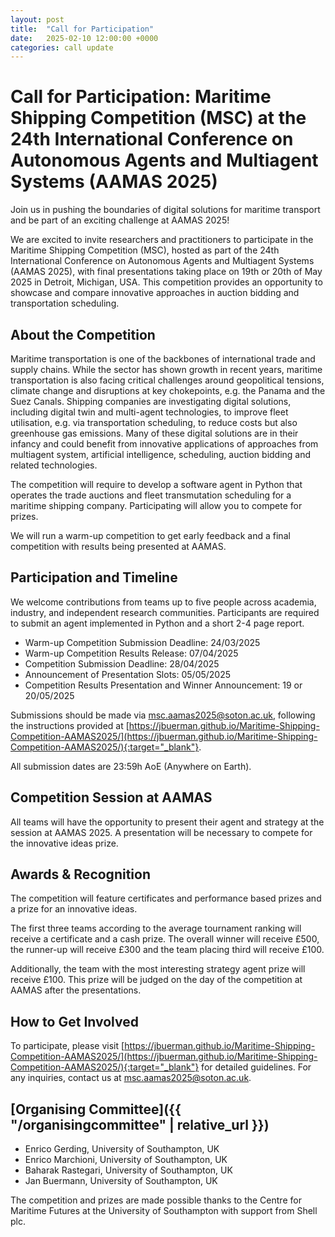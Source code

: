 ```yaml
---
layout: post
title:  "Call for Participation"
date:   2025-02-10 12:00:00 +0000
categories: call update
---
```


# Call for Participation: Maritime Shipping Competition (MSC) at the 24th International Conference on Autonomous Agents and Multiagent Systems (AAMAS 2025)

Join us in pushing the boundaries of digital solutions for maritime transport and be part of an exciting challenge at AAMAS 2025!

We are excited to invite researchers and practitioners to participate in the Maritime Shipping Competition (MSC), hosted as part of the 24th International Conference on Autonomous Agents and Multiagent Systems (AAMAS 2025), with final presentations taking place on 19th or 20th of May 2025 in Detroit, Michigan, USA.
This competition provides an opportunity to showcase and compare innovative approaches in auction bidding and transportation scheduling.

## About the Competition

Maritime transportation is one of the backbones of international trade and supply chains.
While the sector has shown growth in recent years, maritime transportation is also facing critical challenges around geopolitical tensions, climate change and disruptions at key chokepoints, e.g. the Panama and the Suez Canals.
Shipping companies are investigating digital solutions, including digital twin and multi-agent technologies, to improve fleet utilisation, e.g. via transportation scheduling, to reduce costs but also greenhouse gas emissions.
Many of these digital solutions are in their infancy and could benefit from innovative applications of approaches from multiagent system, artificial intelligence, scheduling, auction bidding and related technologies.

The competition will require to develop a software agent in Python that operates the trade auctions and fleet transmutation scheduling for a maritime shipping company.
Participating will allow you to compete for prizes.

We will run a warm-up competition to get early feedback and a final competition with results being presented at AAMAS.

## Participation and Timeline

We welcome contributions from teams up to five people across academia, industry, and independent research communities.
Participants are required to submit an agent implemented in Python and a short 2-4 page report.

- Warm-up Competition Submission Deadline: 24/03/2025
- Warm-up Competition Results Release: 07/04/2025
- Competition Submission Deadline: 28/04/2025
- Announcement of Presentation Slots: 05/05/2025
- Competition Results Presentation and Winner Announcement: 19 or 20/05/2025

Submissions should be made via [msc.aamas2025@soton.ac.uk](mailto:msc.aamas2025@soton.ac.uk), following the instructions provided at [https://jbuerman.github.io/Maritime-Shipping-Competition-AAMAS2025/](https://jbuerman.github.io/Maritime-Shipping-Competition-AAMAS2025/){:target="_blank"}.

All submission dates are 23:59h AoE (Anywhere on Earth).

## Competition Session at AAMAS

All teams will have the opportunity to present their agent and strategy at the session at AAMAS 2025.
A presentation will be necessary to compete for the innovative ideas prize.

## Awards & Recognition

The competition will feature certificates and performance based prizes and a prize for an innovative ideas.

The first three teams according to the average tournament ranking will receive a certificate and a cash prize.
The overall winner will receive £500, the runner-up will receive £300 and the team placing third will receive £100.

Additionally, the team with the most interesting strategy agent prize will receive £100.
This prize will be judged on the day of the competition at AAMAS after the presentations.

## How to Get Involved

To participate, please visit [https://jbuerman.github.io/Maritime-Shipping-Competition-AAMAS2025/](https://jbuerman.github.io/Maritime-Shipping-Competition-AAMAS2025/){:target="_blank"} for detailed guidelines.
For any inquiries, contact us at [msc.aamas2025@soton.ac.uk](mailto:msc.aamas2025@soton.ac.uk).

## [Organising Committee]({{ "/organisingcommittee" | relative_url }})

- Enrico Gerding, University of Southampton, UK
- Enrico Marchioni, University of Southampton, UK
- Baharak Rastegari, University of Southampton, UK
- Jan Buermann, University of Southampton, UK

The competition and prizes are made possible thanks to the Centre for Maritime Futures at the University of Southampton with support from Shell plc.
